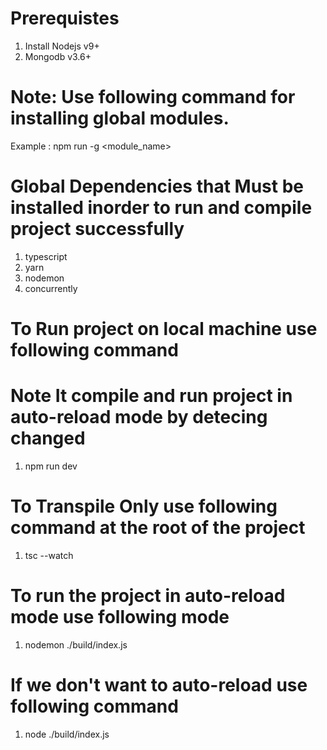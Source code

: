 # Prerequistes
1. Install Nodejs v9+
2. Mongodb v3.6+

# Note: Use following command for installing global modules.
Example : npm run -g <module_name>

# Global Dependencies that Must be installed inorder to run and compile project successfully
1. typescript
2. yarn
3. nodemon
4. concurrently

# To Run project on local machine use following command
# Note It compile and run project in auto-reload mode by detecing changed
1. npm run dev

# To Transpile Only use following command at the root of the project
1. tsc --watch

# To run the project in auto-reload mode use following mode
1. nodemon ./build/index.js
# If we don't want to auto-reload use following command
1. node ./build/index.js